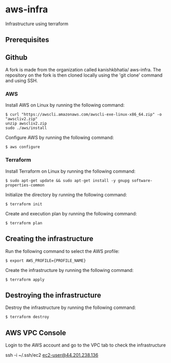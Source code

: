 # aws-infra
Infrastructure using terraform

## Prerequisites

## Github
A fork is made from the organization called kanishkbhatia/ aws-infra. The repository on the fork is then cloned locally using the 'git clone' command and using SSH.

### AWS
Install AWS on Linux by running the following command:

```
$ curl "https://awscli.amazonaws.com/awscli-exe-linux-x86_64.zip" -o "awscliv2.zip"
unzip awscliv2.zip
sudo ./aws/install
```

Configure AWS by running the following command:

```
$ aws configure
```

### Terraform
Install Terraform on Linux by running the following command:

```
$ sudo apt-get update && sudo apt-get install -y gnupg software-properties-common
```

Initialize the directory by running the following command:

```
$ terraform init
```

Create and execution plan by running the following command:

```
$ terraform plan
```

## Creating the infrastructure

Run the following command to select the AWS profile:

```
$ export AWS_PROFILE={PROFILE_NAME}
```

Create the infrastructure by running the following command:

```
$ terraform apply
```

## Destroying the infrastructure

Destroy the infrastructure by running the following command:

```
$ terraform destroy
```

## AWS VPC Console

Login to the AWS account and go to the VPC tab to check the infrastructure

 ssh -i ~/.ssh/ec2 ec2-user@44.201.238.136